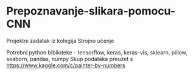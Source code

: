 # Prepoznavanje-slikara-pomocu-CNN
Projektni zadatak iz kolegija Strojno učenje

Potrebni python biblioteke - tensorflow, keras, keras-vis, sklearn, pillow, seaborn, pandas, numpy
Skup podataka preuzet s https://www.kaggle.com/c/painter-by-numbers
